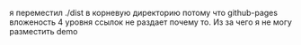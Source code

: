 я переместил ./dist в корневую директорию
потому что github-pages вложеность 4 уровня ссылок
не раздает почему то. Из за чего я не могу 
разместить demo 